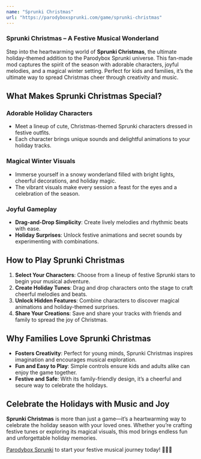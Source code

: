 ```yaml
---
name: "Sprunki Christmas"
url: "https://parodyboxsprunki.com/game/sprunki-christmas"
---
```


### **Sprunki Christmas** – A Festive Musical Wonderland  

Step into the heartwarming world of **Sprunki Christmas**, the ultimate holiday-themed addition to the Parodybox Sprunki universe. This fan-made mod captures the spirit of the season with adorable characters, joyful melodies, and a magical winter setting. Perfect for kids and families, it’s the ultimate way to spread Christmas cheer through creativity and music.

## **What Makes Sprunki Christmas Special?**

### **Adorable Holiday Characters**
- Meet a lineup of cute, Christmas-themed Sprunki characters dressed in festive outfits.  
- Each character brings unique sounds and delightful animations to your holiday tracks.  

### **Magical Winter Visuals**
- Immerse yourself in a snowy wonderland filled with bright lights, cheerful decorations, and holiday magic.  
- The vibrant visuals make every session a feast for the eyes and a celebration of the season.  

### **Joyful Gameplay**
- **Drag-and-Drop Simplicity**: Create lively melodies and rhythmic beats with ease.  
- **Holiday Surprises**: Unlock festive animations and secret sounds by experimenting with combinations.  

## **How to Play Sprunki Christmas**

1. **Select Your Characters**: Choose from a lineup of festive Sprunki stars to begin your musical adventure.  
2. **Create Holiday Tunes**: Drag and drop characters onto the stage to craft cheerful melodies and beats.  
3. **Unlock Hidden Features**: Combine characters to discover magical animations and holiday-themed surprises.  
4. **Share Your Creations**: Save and share your tracks with friends and family to spread the joy of Christmas.  

## **Why Families Love Sprunki Christmas**

- **Fosters Creativity**: Perfect for young minds, Sprunki Christmas inspires imagination and encourages musical exploration.  
- **Fun and Easy to Play**: Simple controls ensure kids and adults alike can enjoy the game together.  
- **Festive and Safe**: With its family-friendly design, it’s a cheerful and secure way to celebrate the holidays.  

## **Celebrate the Holidays with Music and Joy**

**Sprunki Christmas** is more than just a game—it’s a heartwarming way to celebrate the holiday season with your loved ones. Whether you’re crafting festive tunes or exploring its magical visuals, this mod brings endless fun and unforgettable holiday memories.  

[Parodybox Sprunki](https://parodyboxsprunki.com/game/sprunki-christmas) to start your festive musical journey today! 🎄✨🎶
